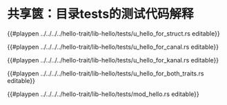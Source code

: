 # 共享篋：目录tests的测试代码解释


{{#playpen ../../../../hello-trait/lib-hello/tests/u_hello_for_struct.rs editable}}


{{#playpen ../../../../hello-trait/lib-hello/tests/u_hello_for_canal.rs editable}}


{{#playpen ../../../../hello-trait/lib-hello/tests/u_hello_for_kanal.rs editable}}


{{#playpen ../../../../hello-trait/lib-hello/tests/u_hello_for_both_traits.rs editable}}

{{#playpen ../../../../hello-trait/lib-hello/tests/mod_hello.rs editable}}


